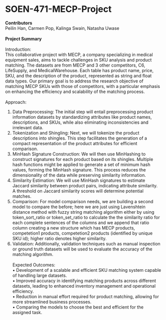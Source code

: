 # SOEN-471-MECP-Project <br>
<b> Contributors </b> <br>
Peilin Han, Carmen Pop, Kalinga Swain, Natasha Uwase <br><br>
<b>Project Summary </b> <br><br>
Introduction:<br>
This collaborative project with MECP, a company specializing in medical equipment sales, aims to tackle challenges in SKU analysis and product matching. The datasets are from MECP and 3 other competitors, C6, LifeSupply, and MedicalWarehouse. Each table has product name, price, SKU, and the description of the product, represented as string and float data types. Our primary goal is to address the research objective of matching MECP SKUs with those of competitors, with a particular emphasis on enhancing the efficiency and scalability of the matching process.<br><br>
Approach:<br>
  1.	Data Preprocessing: The initial step will entail preprocessing product information datasets by standardizing attributes like product names, descriptions, and SKUs, while also eliminating inconsistencies and irrelevant data.<br>
  2.	Tokenization and Shingling: Next, we will tokenize the product descriptions into shingles. This step facilitates the generation of a compact representation of the product attributes for efficient comparison.<br>
  3.	MinHash Signature Construction: We will then use MinHashing to construct signatures for each product based on its shingles. Multiple hash functions might be applied to generate a set of minimum hash values, forming the MinHash signature. This process reduces the dimensionality of the data while preserving similarity information.<br>
  4.	Similarity Estimation: We will use MinHash signatures to estimate Jaccard similarity between product pairs, indicating attribute similarity. A threshold on Jaccard similarity scores will determine potential matches.<br>
  5. Comparison: For model comparison needs, we are building a second model to compare the before; here we are just using Lavenshtein distance method with fuzzy string matching algorithm either by using token_sort_ratio or token_set_ratio to calculate the the similarity ratio for each complete sentences of the columns and we append that ratio column creating a new structure which has MECP products, competetion1 products, competetion2 products (identified by unique SKU id); higher ratio denotes higher similarity.
  6.	Validation: Additionally, validation techniques such as manual inspection or ground truth datasets will be used to evaluate the accuracy of the matching algorithm.<br><br>
Expected Outcomes:<br>
•	Development of a scalable and efficient SKU matching system capable of handling large datasets.<br>
•	Improved accuracy in identifying matching products across different datasets, leading to enhanced inventory management and operational efficiency.<br>
•	Reduction in manual effort required for product matching, allowing for more streamlined business processes.<br>
•	Comparing the models to choose the best and efficient for the assigned task.<br>


